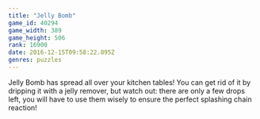 ```yaml
---
title: "Jelly Bomb"
game_id: 40294
game_width: 389
game_height: 506
rank: 16900
date: 2016-12-15T09:58:22.895Z
genres: puzzles
---
```

Jelly Bomb has spread all over your kitchen tables! You can get rid of it by dripping it with a jelly remover, but watch out: there are only a few drops left, you will have to use them wisely to ensure the perfect splashing chain reaction!